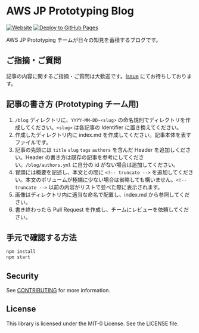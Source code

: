 # AWS JP Prototyping Blog

[![Website](https://img.shields.io/badge/AWS%20Prototyping%20Blog-Website-blue)](https://aws-samples.github.io/jp-prototyping-blog/)
[![Deploy to GitHub Pages](https://github.com/aws-samples/jp-prototyping-blog/actions/workflows/deploy.yml/badge.svg)](https://github.com/aws-samples/jp-prototyping-blog/actions/workflows/deploy.yml)

AWS JP Prototyping チームが日々の知見を蓄積するブログです。

## ご指摘・ご質問

記事の内容に関するご指摘・ご質問は大歓迎です。[Issue](https://github.com/aws-samples/jp-prototyping-blog/issues) にてお待ちしております。

## 記事の書き方 (Prototyping チーム用)

1. `/blog` ディレクトリに、`YYYY-MM-DD-<slug>` の命名規則でディレクトリを作成してください。`<slug>` は各記事の Identifier に置き換えてください。
1. 作成したディレクトリ内に index.md を作成してください。記事本体を表すファイルです。
1. 記事の先頭には `title` `slug` `tags` `authors` を含んだ Header を追加しください。Header の書き方は既存の記事を参考にしてください。`/blog/authors.yml` に自分の id がない場合は追加してください。
1. 冒頭には概要を記述し、本文との間に `<!-- truncate -->` を追加してください。本文のボリュームが極端に少ない場合は省略しても構いません。`<!-- truncate -->` 以前の内容がリストで並べた際に表示されます。
1. 画像はディレクトリ内に適当な命名で配置し、index.md から参照してください。
1. 書き終わったら Pull Request を作成し、チームにレビューを依頼してください。

## 手元で確認する方法

```bash
npm install
npm start
```

## Security

See [CONTRIBUTING](CONTRIBUTING.md#security-issue-notifications) for more information.

## License

This library is licensed under the MIT-0 License. See the LICENSE file.
